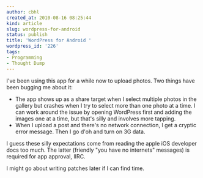 ```yaml
---
author: cbhl
created_at: 2010-08-16 08:25:44
kind: article
slug: wordpress-for-android
status: publish
title: 'WordPress for Android '
wordpress_id: '226'
tags:
- Programming
- Thought Dump
---
```


I've been using this app for a while now to upload photos. Two things
have been bugging me about it:

-   The app shows up as a share target when I select multiple photos in
    the gallery but crashes when I try to select more than one photo at
    a time. I can work around the issue by opening WordPress first and
    adding the images one at a time, but that's silly and involves more
    tapping.
-   When I upload a post and there's no network connection, I get a
    cryptic error message. Then I go d'oh and turn on 3G data.

I guess these silly expectations come from reading the apple iOS
developer docs too much. The latter (friendly "you have no internets"
messages) is required for app approval, IIRC.

I might go about writing patches later if I can find time.
